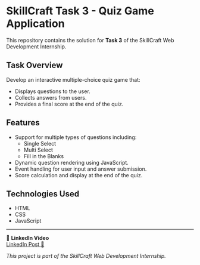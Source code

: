 # SkillCraft Task 3 - Quiz Game Application

This repository contains the solution for **Task 3** of the SkillCraft Web Development Internship.

## Task Overview

Develop an interactive multiple-choice quiz game that:

- Displays questions to the user.
- Collects answers from users.
- Provides a final score at the end of the quiz.

## Features

- Support for multiple types of questions including:
  - Single Select
  - Multi Select
  - Fill in the Blanks
- Dynamic question rendering using JavaScript.
- Event handling for user input and answer submission.
- Score calculation and display at the end of the quiz.

## Technologies Used

- HTML
- CSS
- JavaScript

---
🎥 **LinkedIn Video**   
[LinkedIn Post 🔗](https://www.linkedin.com/posts/activity-7366024281014616065-Blok?utm_source=share&utm_medium=member_desktop&rcm=ACoAAFxllrAB2mP6usCdZraySPtZAqF6EL0J9c0)

*This project is part of the SkillCraft Web Development Internship.*


